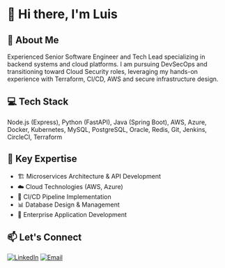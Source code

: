 # 👋 Hi there, I'm Luis

## 🚀 About Me
Experienced Senior Software Engineer and Tech Lead specializing in backend systems and cloud platforms. I am pursuing DevSecOps and transitioning toward Cloud Security roles, leveraging my hands-on experience with Terraform, CI/CD, AWS and secure infrastructure design.

## 💻 Tech Stack
Node.js (Express), Python (FastAPI), Java (Spring Boot), AWS, Azure, Docker, Kubernetes, MySQL, PostgreSQL, Oracle, Redis, Git, Jenkins, CircleCI, Terraform  

## 🔧 Key Expertise
- 🏗️ Microservices Architecture & API Development
- ☁️ Cloud Technologies (AWS, Azure)
- 🔄 CI/CD Pipeline Implementation
- 📊 Database Design & Management
- 🚀 Enterprise Application Development

## 📫 Let's Connect
[![LinkedIn](https://img.shields.io/badge/LinkedIn-0077B5?style=for-the-badge&logo=linkedin&logoColor=white)](https://www.linkedin.com/in/luismalamoc)
[![Email](https://img.shields.io/badge/Email-D14836?style=for-the-badge&logo=gmail&logoColor=white)](mailto:luismalamoc@gmail.com)

